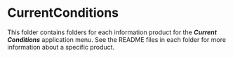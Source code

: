 # CurrentConditions #

This folder contains folders for each information product for the ***Current Conditions*** application menu.
See the README files in each folder for more information about a specific product.

